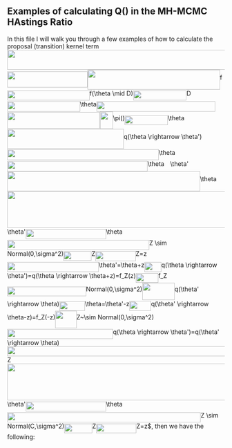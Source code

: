 ##  Examples of calculating Q() in the MH-MCMC HAstings Ratio

In this file I will walk you through a few examples of how to calculate the proposal 
(transition) kernel term <img src="/tex/78c60d48e88060585ed99560065c04c3.svg?invert_in_darkmode&sanitize=true" align=middle width=575.170068pt height=45.844755pt/><img src="/tex/4b7babdcdb58d10184346806713a9a67.svg?invert_in_darkmode&sanitize=true" align=middle width=186.15621584999997pt height=37.80850590000001pt/><img src="/tex/8ef1de88642bc576d22f4f8d3a43990a.svg?invert_in_darkmode&sanitize=true" align=middle width=306.48479564999997pt height=45.84475499999998pt/>f<img src="/tex/7cb716303e727e15c23ebcc20638549c.svg?invert_in_darkmode&sanitize=true" align=middle width=190.63784519999996pt height=22.831056599999986pt/>f(\theta \mid D)<img src="/tex/08a9168a10b2c18aabf931518c5b0279.svg?invert_in_darkmode&sanitize=true" align=middle width=123.89115419999997pt height=22.831056599999986pt/>D<img src="/tex/fd1d97861c0844ec9bf7d57d060c3d2a.svg?invert_in_darkmode&sanitize=true" align=middle width=168.51476234999998pt height=24.65753399999998pt/>\theta<img src="/tex/1c0edb7350033a4d0f40e84ab91a7aec.svg?invert_in_darkmode&sanitize=true" align=middle width=275.42734064999996pt height=24.7161288pt/><img src="/tex/cdb0675505a1048fdb5eb9685283e0f5.svg?invert_in_darkmode&sanitize=true" align=middle width=214.90119089999993pt height=37.80850590000001pt/><img src="/tex/d58337d48610f0bf4202bfdfca7f94fe.svg?invert_in_darkmode&sanitize=true" align=middle width=30.182742149999992pt height=39.45205439999997pt/>\pi()<img src="/tex/7a8a6e0c3ad39af1dec4ea11175d8eab.svg?invert_in_darkmode&sanitize=true" align=middle width=99.73622834999998pt height=22.831056599999986pt/>\theta<img src="/tex/3cdef7e98c01ffe262d7db48b1f12828.svg?invert_in_darkmode&sanitize=true" align=middle width=270.04635404999993pt height=45.84475499999998pt/>q(\theta \rightarrow \theta')<img src="/tex/21ccfae0907ae0a3c8930d2d6a0a6d70.svg?invert_in_darkmode&sanitize=true" align=middle width=350.93480895pt height=24.65753399999998pt/>\theta<img src="/tex/3f24dba5bb99856726f49488e40bb880.svg?invert_in_darkmode&sanitize=true" align=middle width=325.35418244999994pt height=24.65753399999998pt/>\theta<img src="/tex/5b7ce0b11756ea13938668594c96a288.svg?invert_in_darkmode&sanitize=true" align=middle width=13.90414904999999pt height=20.221802699999984pt/>\theta'<img src="/tex/4a0860762b259f627e811452c82ddd58.svg?invert_in_darkmode&sanitize=true" align=middle width=446.75907375pt height=45.84475499999998pt/>\theta<img src="/tex/44ab3bce7465aa21f2c8818169c9e4fc.svg?invert_in_darkmode&sanitize=true" align=middle width=547.28539635pt height=85.29681270000002pt/>\theta'<img src="/tex/eca66b7f422a78c61ac6e49ff2906c45.svg?invert_in_darkmode&sanitize=true" align=middle width=186.28056809999998pt height=22.831056599999986pt/>\theta<img src="/tex/f0c7841b40a0e2bff3529148437c07d2.svg?invert_in_darkmode&sanitize=true" align=middle width=328.922913pt height=22.831056599999986pt/>Z \sim Normal(0,\sigma^2)<img src="/tex/462c0b0aa2bf5ad25ec0f93d1af5c377.svg?invert_in_darkmode&sanitize=true" align=middle width=64.8726804pt height=22.465723500000017pt/>Z<img src="/tex/ee12f71f549791420cef60889850a10a.svg?invert_in_darkmode&sanitize=true" align=middle width=93.54866234999999pt height=22.831056599999986pt/>Z=z<img src="/tex/12a236263b9085bf4683309ec1ba48c7.svg?invert_in_darkmode&sanitize=true" align=middle width=211.83183284999998pt height=22.831056599999986pt/>\theta'=\theta+z<img src="/tex/b562c11b069dda21919c9d1273632fc6.svg?invert_in_darkmode&sanitize=true" align=middle width=39.08662394999999pt height=22.465723500000017pt/>q(\theta \rightarrow \theta')=q(\theta \rightarrow \theta+z)=f_Z(z)<img src="/tex/68e6b9bbfa397ea50739b1c5e352feda.svg?invert_in_darkmode&sanitize=true" align=middle width=52.169074649999985pt height=22.831056599999986pt/>f_Z<img src="/tex/b72edb143c7f245c9ee220000a215a59.svg?invert_in_darkmode&sanitize=true" align=middle width=182.57827829999997pt height=22.831056599999986pt/>Normal(0,\sigma^2)<img src="/tex/d48a85601d364fbb64732a1064c6a2c9.svg?invert_in_darkmode&sanitize=true" align=middle width=74.88606014999999pt height=39.45205439999997pt/>q(\theta' \rightarrow \theta)<img src="/tex/c0f46ddeb6d7398d7235a9129e37355e.svg?invert_in_darkmode&sanitize=true" align=middle width=59.20224584999999pt height=21.68300969999999pt/>\theta=\theta'-z<img src="/tex/3c25eb37f25759b7e61008a223cedcba.svg?invert_in_darkmode&sanitize=true" align=middle width=50.09140784999999pt height=22.831056599999986pt/>q(\theta' \rightarrow \theta-z)=f_Z(-z)<img src="/tex/9e9a5d08f0e20ab99f00e459a5a71f74.svg?invert_in_darkmode&sanitize=true" align=middle width=49.17822524999999pt height=39.45205439999997pt/>Z~\sim Normal(0,\sigma^2)<img src="/tex/eb21cdf378ce66c95a46dfa1c100fc1b.svg?invert_in_darkmode&sanitize=true" align=middle width=244.98787500000003pt height=22.831056599999986pt/>q(\theta \rightarrow \theta')=q(\theta' \rightarrow \theta)<img src="/tex/7ae9ed534ab93d90c40778288bc26c75.svg?invert_in_darkmode&sanitize=true" align=middle width=757.29184905pt height=22.831056599999986pt/>Z<img src="/tex/84d8d85426662a2ada55286bbfb347ed.svg?invert_in_darkmode&sanitize=true" align=middle width=744.0916263pt height=85.29680940000001pt/>\theta'<img src="/tex/eca66b7f422a78c61ac6e49ff2906c45.svg?invert_in_darkmode&sanitize=true" align=middle width=186.28056809999998pt height=22.831056599999986pt/>\theta<img src="/tex/2f83fbea754ad11aa3ea75138244f73e.svg?invert_in_darkmode&sanitize=true" align=middle width=448.170723pt height=22.831056599999986pt/>Z \sim Normal(C,\sigma^2)<img src="/tex/462c0b0aa2bf5ad25ec0f93d1af5c377.svg?invert_in_darkmode&sanitize=true" align=middle width=64.8726804pt height=22.465723500000017pt/>Z<img src="/tex/ee12f71f549791420cef60889850a10a.svg?invert_in_darkmode&sanitize=true" align=middle width=93.54866234999999pt height=22.831056599999986pt/>Z=z$, 
then we have the following:


